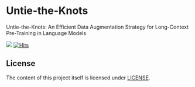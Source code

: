 # Untie-the-Knots

Untie-the-Knots: An Efficient Data Augmentation Strategy for Long-Context Pre-Training in Language Models

[![](assets/Paper-Arxiv-orange.svg)](TODO)
[![Hits](https://hits.seeyoufarm.com/api/count/incr/badge.svg?url=https://github.com/rgtjf/Untie-the-Knots&count_bg=#E97EBA&title_bg=#555555&icon=&icon_color=#E7E7E7&title=visitors&edge_flat=false)](https://hits.seeyoufarm.com)


## License

The content of this project itself is licensed under [LICENSE](LICENSE).
